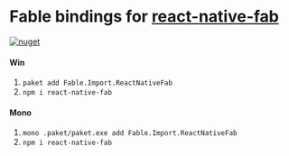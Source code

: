 # Fable bindings for [react-native-fab](https://npmjs.com/package/react-native-fab)

[![nuget](https://badge.fury.io/nu/Fable.Import.ReactNativeFab.svg)](https://badge.fury.io/nu/Fable.Import.ReactNativeFab)

#### Win
1. `paket add Fable.Import.ReactNativeFab`
2. `npm i react-native-fab`

#### Mono
1. `mono .paket/paket.exe add Fable.Import.ReactNativeFab`
2. `npm i react-native-fab`
